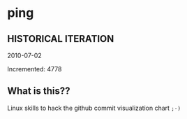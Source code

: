 # ping

## HISTORICAL ITERATION
2010-07-02

Incremented: 4778

## What is this?? 
Linux skills to hack the github commit visualization chart `;-)`
